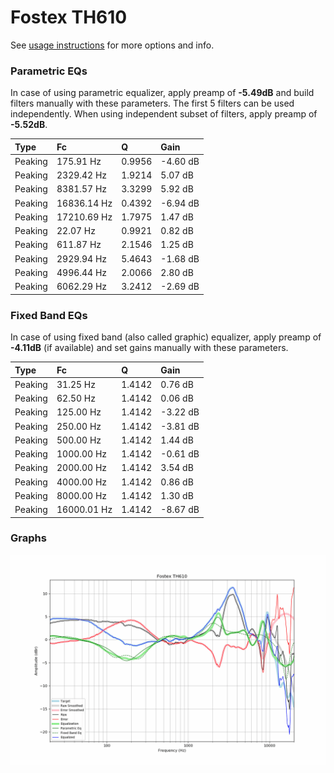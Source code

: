 # Fostex TH610
See [usage instructions](https://github.com/jaakkopasanen/AutoEq#usage) for more options and info.

### Parametric EQs
In case of using parametric equalizer, apply preamp of **-5.49dB** and build filters manually
with these parameters. The first 5 filters can be used independently.
When using independent subset of filters, apply preamp of **-5.52dB**.

| Type    | Fc          |      Q | Gain     |
|:--------|:------------|:-------|:---------|
| Peaking | 175.91 Hz   | 0.9956 | -4.60 dB |
| Peaking | 2329.42 Hz  | 1.9214 | 5.07 dB  |
| Peaking | 8381.57 Hz  | 3.3299 | 5.92 dB  |
| Peaking | 16836.14 Hz | 0.4392 | -6.94 dB |
| Peaking | 17210.69 Hz | 1.7975 | 1.47 dB  |
| Peaking | 22.07 Hz    | 0.9921 | 0.82 dB  |
| Peaking | 611.87 Hz   | 2.1546 | 1.25 dB  |
| Peaking | 2929.94 Hz  | 5.4643 | -1.68 dB |
| Peaking | 4996.44 Hz  | 2.0066 | 2.80 dB  |
| Peaking | 6062.29 Hz  | 3.2412 | -2.69 dB |

### Fixed Band EQs
In case of using fixed band (also called graphic) equalizer, apply preamp of **-4.11dB**
(if available) and set gains manually with these parameters.

| Type    | Fc          |      Q | Gain     |
|:--------|:------------|:-------|:---------|
| Peaking | 31.25 Hz    | 1.4142 | 0.76 dB  |
| Peaking | 62.50 Hz    | 1.4142 | 0.06 dB  |
| Peaking | 125.00 Hz   | 1.4142 | -3.22 dB |
| Peaking | 250.00 Hz   | 1.4142 | -3.81 dB |
| Peaking | 500.00 Hz   | 1.4142 | 1.44 dB  |
| Peaking | 1000.00 Hz  | 1.4142 | -0.61 dB |
| Peaking | 2000.00 Hz  | 1.4142 | 3.54 dB  |
| Peaking | 4000.00 Hz  | 1.4142 | 0.86 dB  |
| Peaking | 8000.00 Hz  | 1.4142 | 1.30 dB  |
| Peaking | 16000.01 Hz | 1.4142 | -8.67 dB |

### Graphs
![](./Fostex%20TH610.png)